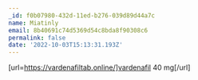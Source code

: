 ```yaml
---
_id: f0b07980-432d-11ed-b276-039d89d44a7c
name: Miatinly
email: 8b40691c74d5369d54c8bda8f90308c6
permalink: false
date: '2022-10-03T15:13:31.193Z'
---
```

[url=https://vardenafiltab.online/]vardenafil 40 mg[/url]
